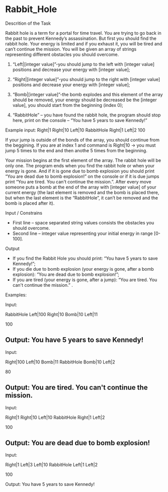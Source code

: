 # Rabbit_Hole
Descrition of the Task

Rabbit hole is a term for a portal for time travel. 
You are trying to go back in the past to prevent Kennedy’s assassination. But first you should find the rabbit hole. Your energy is limited and if you exhaust it, you will be tired and can’t continue the mission.
You will be given an array of strings representing different obstacles you should overcome. 

1.	“Left|[integer value]”-you should jump to the left with [integer value] positions and decrease your energy with [integer value];

2.	“Right|[integer value]”-you should jump to the right with [integer value] positions and decrease your energy with [integer value];

3.	“Bomb|[integer value]”-the bomb explodes and this element of the array should be removed, your energy should be decreased be the [integer value], you should start from the beginning (index 0);

4.	“RabbitHole” – you have found the rabbit hole, the program should stop here, print on the console – “You have 5 years to save Kennedy!”
 
Example input:
Right|1 Right|10 Left|10 RabbitHole Right|1 Left|2
100

If your jump is outside of the bonds of the array, you should continue from the beggining. If you are at index 1 and command is Right|10 -> you must jump 5 times to the end and then anothe 5 times from the beginning.

Your mission begins at the first element of the array. The rabbit hole will be only one.
The program ends when you find the rabbit hole or when your energy is gone. And if it is gone due to bomb explosion you should print “You are dead due to bomb explosion!” on the console or if it is due jumps print
“You are tired. You can't continue the mission.”.
After every move someone puts a bomb at the end of the array with [integer value] of your current energy (the last element is removed and the bomb is placed there, but when the last element is the “RabbitHole”, it can’t be removed and the bomb is placed after it).

Input / Constrains
- First line – space separated string values consists the obstacles you should overcome.
- Second line – integer value representing your initial energy in range [0-100].

Output
- If you find the Rabbit Hole you should print: “You have 5 years to save Kennedy!”;
- If you die due to bomb explosion (your energy is gone, after a bomb explosion): “You are dead due to bomb explosion!”;
- If you are tired (your energy is gone, after a jump): “You are tired. You can't continue the mission.” .

Examples:

Input:

RabbitHole Left|100 Right|10 Bomb|10 Left|11

100

Output:
You have 5 years to save Kennedy!
----------------------------------------------

Input:

Right|100 Left|10 Bomb|11 RabbitHole Bomb|10 Left|2

80

Output:
You are tired. You can't continue the mission.
----------------------------------------------

Input:

Right|1 Right|10 Left|10 RabbitHole Right|1 Left|2

100

Output:
You are dead due to bomb explosion!
----------------------------------------------

Input:

Right|1 Left|3 Left|10 RabbitHole Left|1 Left|2

100

Output:
You have 5 years to save Kennedy!
